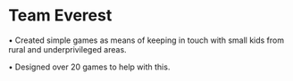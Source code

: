 # Team Everest 

• Created simple games as means of keeping in touch with small kids from rural and underprivileged areas.

• Designed over 20 games to help with this.
